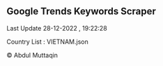 

## Google Trends Keywords Scraper 
 
Last Update 28-12-2022 , 19:22:28

Country List :
VIETNAM.json



© Abdul Muttaqin 
